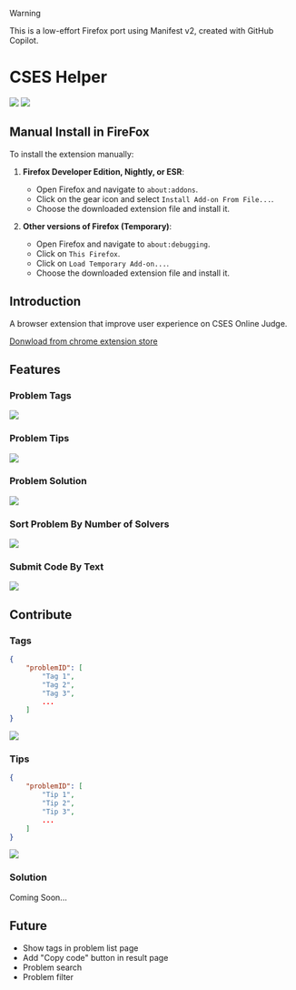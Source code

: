 > [!WARNING]
> This is a low-effort Firefox port using Manifest v2, created with GitHub Copilot.
# CSES Helper
![](https://img.shields.io/chrome-web-store/users/ncenmkbjgidphaobkklmhhgnakcgmghi)
![](https://img.shields.io/chrome-web-store/rating/ncenmkbjgidphaobkklmhhgnakcgmghi)

## Manual Install in FireFox
To install the extension manually:

1. **Firefox Developer Edition, Nightly, or ESR**:
   - Open Firefox and navigate to `about:addons`.
   - Click on the gear icon and select `Install Add-on From File...`.
   - Choose the downloaded extension file and install it.

2. **Other versions of Firefox (Temporary)**:
   - Open Firefox and navigate to `about:debugging`.
   - Click on `This Firefox`.
   - Click on `Load Temporary Add-on...`.
   - Choose the downloaded extension file and install it.


## Introduction
A browser extension that improve user experience on CSES Online Judge.

[Donwload from chrome extension store](https://chromewebstore.google.com/detail/cses-helper/ncenmkbjgidphaobkklmhhgnakcgmghi)

## Features
### Problem Tags
![](/assets/extension/problem_tags.png)
### Problem Tips
![](/assets/extension/problem_tips.png)
### Problem Solution
![](/assets/extension/problem_solution.png)
### Sort Problem By Number of Solvers
![](/assets/extension/sort_problems.png)
### Submit Code By Text
![](/assets/extension/submit_code.png)
## Contribute
### Tags
```json
{
    "problemID": [
        "Tag 1",
        "Tag 2",
        "Tag 3",
        ...
    ]
}
```
![](/assets/extension/contribute_tags.png)
### Tips
```json
{
    "problemID": [
        "Tip 1",
        "Tip 2",
        "Tip 3",
        ...
    ]
}
```
![](/assets/extension/contribute_tips.png)
### Solution
Coming Soon...
## Future
- Show tags in problem list page
- Add "Copy code" button in result page
- Problem search
- Problem filter
